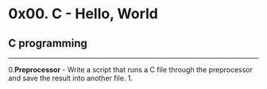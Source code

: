 # 0x00. C - Hello, World

## C programming
---
 0.**Preprocessor** - Write a script that runs a C file through the preprocessor and save the result into another file.
 1.
